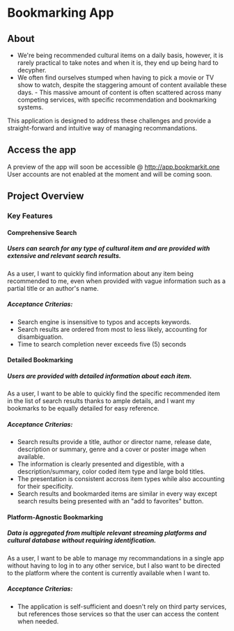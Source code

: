 # Bookmarking App
## About
- We're being recommended cultural items on a daily basis, however, it is rarely practical to take notes and when it is, they end up being hard to decypher.
- We often find ourselves stumped when having to pick a movie or TV show to watch, despite the staggering amount of content available these days. - This massive amount of content is often scattered across many competing services, with specific recommendation and bookmarking systems.

This application is designed to address these challenges and provide a straight-forward and intuitive way of managing recommandations.

## Access the app
A preview of the app will soon be accessible @ http://app.bookmarkit.one
User accounts are not enabled at the moment and will be coming soon.
## Project Overview
### Key Features
#### Comprehensive Search
##### Users can search for any type of cultural item and are provided with extensive and relevant search results.
As a user, I want to quickly find information about any item being recommended to me, even when provided with vague information such as a partial title or an author's name.
##### Acceptance Criterias:
- Search engine is insensitive to typos and accepts keywords.
- Search results are ordered from most to less likely, accounting for disambiguation.
- Time to search completion never exceeds five (5) seconds 
    
#### Detailed Bookmarking
##### Users are provided with detailed information about each item.
As a user, I want to be able to quickly find the specific recommended item in the list of search results thanks to ample details, and I want my bookmarks to be equally detailed for easy reference.
##### Acceptance Criterias:
- Search results provide a title, author or director name, release date, description or summary, genre and a cover or poster image when available.
- The information is clearly presented and digestible, with a description/summary, color coded item type and large bold titles.
- The presentation is consistent accross item types while also accounting for their specificity.
- Search results and bookmarded items are similar in every way except search results being presented with an "add to favorites" button.
        
#### Platform-Agnostic Bookmarking
##### Data is aggregated from multiple relevant streaming platforms and cultural database without requiring identification. 
As a user, I want to be able to manage my recommandations in a single app without having to log in to any other service, but I also want to be directed to the platform where the content is currently available when I want to.
##### Acceptance Criterias:
- The application is self-sufficient and doesn't rely on third party services, but references those services so that the user can access the content when needed.

